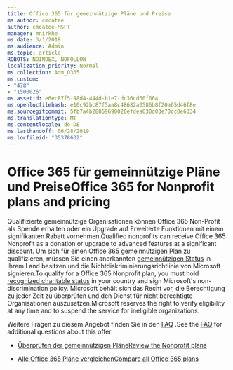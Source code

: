 ```yaml
---
title: Office 365 für gemeinnützige Pläne und Preise
ms.author: cmcatee
author: cmcatee-MSFT
manager: mnirkhe
ms.date: 3/1/2018
ms.audience: Admin
ms.topic: article
ROBOTS: NOINDEX, NOFOLLOW
localization_priority: Normal
ms.collection: Adm_O365
ms.custom:
- "478"
- "1500026"
ms.assetid: e6ec87f5-98d4-444d-b1e7-dc36cd60f064
ms.openlocfilehash: e10c92bc87f5aa8c48682a0586b8f20a65d46f8e
ms.sourcegitcommit: 5fb7a4b28859690020efdea630d03e70cc0e6334
ms.translationtype: MT
ms.contentlocale: de-DE
ms.lasthandoff: 06/28/2019
ms.locfileid: "35378632"
---
```

# <a name="office-365-for-nonprofit-plans-and-pricing"></a><span data-ttu-id="ac602-102">Office 365 für gemeinnützige Pläne und Preise</span><span class="sxs-lookup"><span data-stu-id="ac602-102">Office 365 for Nonprofit plans and pricing</span></span>

<span data-ttu-id="ac602-103">Qualifizierte gemeinnützige Organisationen können Office 365 Non-Profit als Spende erhalten oder ein Upgrade auf Erweiterte Funktionen mit einem signifikanten Rabatt vornehmen.</span><span class="sxs-lookup"><span data-stu-id="ac602-103">Qualified nonprofits can receive Office 365 Nonprofit as a donation or upgrade to advanced features at a significant discount.</span></span> <span data-ttu-id="ac602-104">Um sich für einen Office 365 gemeinnützigen Plan zu qualifizieren, müssen Sie einen anerkannten [gemeinnützigen Status](https://go.microsoft.com/fwlink/p/?LinkID=330253) in Ihrem Land besitzen und die Nichtdiskriminierungsrichtlinie von Microsoft signieren.</span><span class="sxs-lookup"><span data-stu-id="ac602-104">To qualify for a Office 365 Nonprofit plan, you must hold [recognized charitable status](https://go.microsoft.com/fwlink/p/?LinkID=330253) in your country and sign Microsoft's non-discrimination policy.</span></span> <span data-ttu-id="ac602-105">Microsoft behält sich das Recht vor, die Berechtigung zu jeder Zeit zu überprüfen und den Dienst für nicht berechtigte Organisationen auszusetzen.</span><span class="sxs-lookup"><span data-stu-id="ac602-105">Microsoft reserves the right to verify eligibility at any time and to suspend the service for ineligible organizations.</span></span>
  
<span data-ttu-id="ac602-106">Weitere Fragen zu diesem Angebot finden Sie in den [FAQ](https://products.office.com/nonprofit/office-365-nonprofit) .</span><span class="sxs-lookup"><span data-stu-id="ac602-106">See the [FAQ](https://products.office.com/nonprofit/office-365-nonprofit) for additional questions about this offer.</span></span>
  
- [<span data-ttu-id="ac602-107">Überprüfen der gemeinnützigen Pläne</span><span class="sxs-lookup"><span data-stu-id="ac602-107">Review the Nonprofit plans</span></span>](https://products.office.com/nonprofit/office-365-nonprofit-plans-and-pricing?tab=1)

- [<span data-ttu-id="ac602-108">Alle Office 365 Pläne vergleichen</span><span class="sxs-lookup"><span data-stu-id="ac602-108">Compare all Office 365 plans</span></span>](https://products.office.com/business/compare-more-office-365-for-business-plans)
